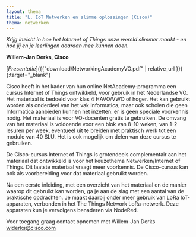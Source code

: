 ```yaml
---
layout: thema
title: "L. IoT Netwerken en slimme oplossingen (Cisco)"
thema: netwerken
---
```


*Krijg inzicht in hoe het Internet of Things onze wereld slimmer maakt -
en hoe jij en je leerlingen daaraan mee kunnen doen.*

**Willem-Jan Derks, Cisco**

[*Presentatie*]({{"download/NetworkingAcademyVO.pdf" | relative_url }}){:target="_blank"}

Cisco heeft in het kader van hun online NetAcademy-programma een cursus Internet of Things ontwikkeld,
voor gebruik in het Nederlandse VO. Het materiaal is bedoeld voor klas  4 HAVO/VWO of hoger.
Het kan gebruikt worden als onderdeel van het vak Informatica,
maar ook scholen die geen Informatica aanbieden kunnen het inzetten:
er is geen speciale voorkennis nodig. Het materiaal is voor VO-docenten gratis te gebruiken.
De omvang van het materiaal is voldoende voor een blok van 8-10 weken, van 1-2 lesuren per week,
eventueel uit te breiden met praktisch werk tot een module van 40 SLU.
Het is ook mogelijk om delen van deze cursus te gebruiken.

De Cisco-cursus Internet of Things is grotendeels complementair aan het materiaal dat ontwikkeld is voor het keuzethema Netwerken/Internet of Things.
Dit laatste materiaal vraagt meer voorkennis.
De Cisco-cursus kan ook als voorbereiding voor dat materiaal gebruikt worden.

Na een eerste inleiding, met een overzicht van het materiaal en de manier waarop dit gebruikt kan worden,
ga je aan de slag met een aantal van de praktische opdrachten.
Je maakt daarbij onder meer gebruik van LoRa IoT-apparaten, verbonden in het The Things Network LoRa-netwerk.
Deze apparaten kun je vervolgens benaderen via NodeRed.

Voor toegang graag contact opnemen met Willem-Jan Derks widerks@cisco.com
